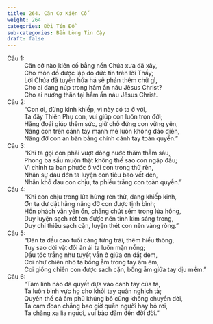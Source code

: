 ```yaml
---
title: 264. Căn Cơ Kiên Cố
weight: 264
categories: Đời Tín Đồ
sub-categories: Bền Lòng Tin Cậy
draft: false
---
```

<dl><dt>Câu 1:</dt><dd data-verse="1">Căn cớ nào kiên cố bằng nền Chúa xưa đã xây, <br/>Cho môn đồ được lập do đức tin trên lời Thầy; <br/>Lời Chúa đã tuyên hứa há sẽ phán thêm chữ gì, <br/>Cho ai đang núp trong hầm ẩn náu Jêsus Christ? <br/>Cho ai nương thân tại hầm ẩn náu Jêsus Christ. </dd><dt>Câu 2:</dt><dd data-verse="2">“Con ơi, đừng kinh khiếp, vì này có ta ở với, <br/>Ta đây Thiên Phụ con, vui giúp con luôn trọn đời; <br/>Hằng đoái giúp thêm sức, giữ chỗ đứng con vững yên, <br/>Nâng con trên cánh tay mạnh mẽ luôn không đảo điên, <br/>Nâng đỡ con an bàn bằng chính cánh tay toàn quyền.” </dd><dt>Câu 3:</dt><dd data-verse="3">“Khi ta gọi con phải vượt dòng nước thăm thẳm sâu, <br/>Phong ba sầu muộn thật không thế sao con ngập đầu; <br/>Vì chính ta ban phước ở với con trong thử rèn, <br/>Nhân sự đau đớn ta luyện con tiêu bao vết đen, <br/>Nhân khổ đau con chịu, ta phiếu trắng con toàn quyền.” </dd><dt>Câu 4:</dt><dd data-verse="4">“Khi con chịu trong lửa hừng rèn thử, đang khiếp kinh, <br/>Ơn ta dư dật hằng nâng đỡ con được tịnh bình; <br/>Hồn phách vẫn yên ổn, chẳng chút sém trong lửa hồng, <br/>Duy luyện sạch rét ten được nên tinh kim sáng trong, <br/>Duy chỉ thiêu sạch cặn, luyện thét con nên vàng ròng.” </dd><dt>Câu 5:</dt><dd data-verse="5">“Dân ta dầu cao tuổi càng từng trải, thêm hiểu thông, <br/>Tuy sao dời vật đổi ân ái ta luôn mặn nồng; <br/>Dầu tóc trắng như tuyết vẫn ở giữa ơn dắt đem, <br/>Coi như chiên nhỏ ta bồng ẵm trong tay ấm êm, <br/>Coi giống chiên con được sạch cặn, bồng ẵm giữa tay dịu mềm.” </dd><dt>Câu 6:</dt><dd data-verse="6">“Tâm linh nào đã quyết dựa vào cánh tay của ta, <br/>Ta luôn binh vực họ cho khỏi tay quân nghịch tà; <br/>Quyền thế cả âm phủ khủng bố cũng không chuyển dời, <br/>Ta cam đoan chẳng bao giờ quên người hay bỏ rơi, <br/>Ta chẳng xa lìa ngươi, vui bảo đảm đến đời đời.” </dd></dl>